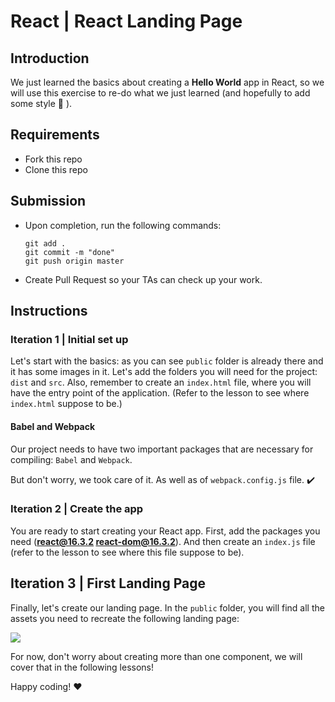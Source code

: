 

# React | React Landing Page

## Introduction

We just learned the basics about creating a **Hello World** app in React, so we will use this exercise to re-do what we just learned (and hopefully to add some style :blossom: ).

<!--  ![](https://s3-eu-west-1.amazonaws.com/ih-materials/uploads/upload_3e87cc1f09c32a09911a65d94c1bd4f0.png) -->

## Requirements

- Fork this repo
- Clone this repo

## Submission

- Upon completion, run the following commands:

  ```
  git add .
  git commit -m "done"
  git push origin master
  ```

- Create Pull Request so your TAs can check up your work.

## Instructions

### Iteration 1 | Initial set up

Let's start with the basics: as you can see `public` folder is already there and it has some images in it. Let's add the folders you will need for the project: `dist` and `src`. Also, remember to create an `index.html` file, where you will have the entry point of the application. (Refer to the lesson to see where `index.html` suppose to be.)

#### Babel and Webpack

Our project needs to have two important packages that are necessary for compiling: `Babel` and `Webpack`.

But don't worry, we took care of it. As well as of `webpack.config.js` file. :heavy_check_mark:

### Iteration 2 | Create the app

You are ready to start creating your React app. First, add the packages you need (**react@16.3.2 react-dom@16.3.2**). And then create an `index.js` file (refer to the lesson to see where this file suppose to be).

## Iteration 3 | First Landing Page

Finally, let's create our landing page. In the `public` folder, you will find all the assets you need to recreate the following landing page:

<!-- ![home](https://user-images.githubusercontent.com/23629340/43718926-863a3c7a-998c-11e8-803b-7c9bc87425bb.png) -->

![](https://s3-eu-west-1.amazonaws.com/ih-materials/uploads/upload_2c5c24ee05aa5fa68a76eee564ad44ee.png)

For now, don't worry about creating more than one component, we will cover that in the following lessons!

Happy coding! :heart:
